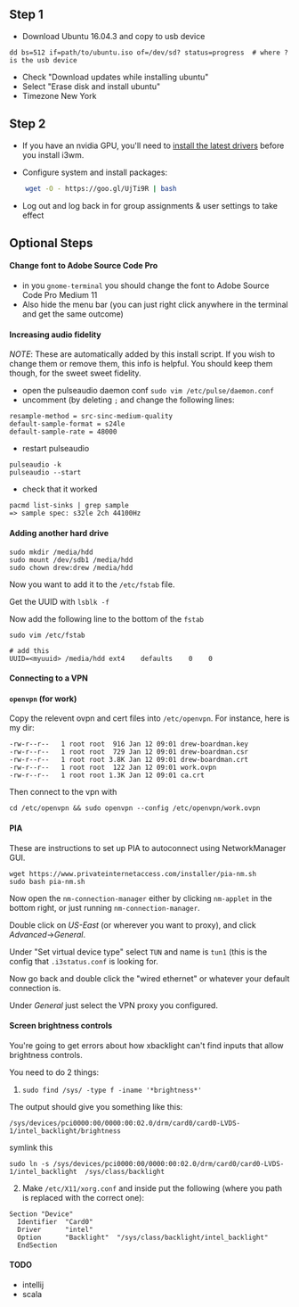 ## Step 1
- Download Ubuntu 16.04.3 and copy to usb device

```
dd bs=512 if=path/to/ubuntu.iso of=/dev/sd? status=progress  # where ? is the usb device
```

- Check "Download updates while installing ubuntu"
- Select "Erase disk and install ubuntu"
- Timezone New York

## Step 2
- If you have an nvidia GPU, you'll need to [install the latest
  drivers](http://www.linuxandubuntu.com/home/how-to-install-latest-nvidia-drivers-in-linux) before you install i3wm.

- Configure system and install packages:

```bash
    wget -O - https://goo.gl/UjTi9R | bash
```

- Log out and log back in for group assignments & user settings to take effect

## Optional Steps

#### Change font to Adobe Source Code Pro
- in you `gnome-terminal` you should change the font to Adobe Source Code Pro Medium 11
- Also hide the menu bar (you can just right click anywhere in the terminal and get the same outcome)

#### Increasing audio fidelity
*NOTE*: These are automatically added by this install script. If you wish to change them or remove them, this info is helpful. You should keep them
though, for the sweet sweet fidelity.

  - open the pulseaudio daemon conf `sudo vim /etc/pulse/daemon.conf`
  - uncomment (by deleting `;` and change the following lines:

```
resample-method = src-sinc-medium-quality
default-sample-format = s24le
default-sample-rate = 48000
```
  
  - restart pulseaudio

```
pulseaudio -k
pulseaudio --start
```

  - check that it worked

```
pacmd list-sinks | grep sample
=> sample spec: s32le 2ch 44100Hz
```

#### Adding another hard drive

```
sudo mkdir /media/hdd
sudo mount /dev/sdb1 /media/hdd
sudo chown drew:drew /media/hdd
```

Now you want to add it to the `/etc/fstab` file.

Get the UUID with `lsblk -f`

Now add the following line to the bottom of the `fstab`

```
sudo vim /etc/fstab

# add this
UUID=<myuuid> /media/hdd ext4    defaults    0    0
```

#### Connecting to a VPN

#### `openvpn` (for work)

Copy the relevent ovpn and cert files into `/etc/openvpn`.
For instance, here is my dir:

```
-rw-r--r--   1 root root  916 Jan 12 09:01 drew-boardman.key
-rw-r--r--   1 root root  729 Jan 12 09:01 drew-boardman.csr
-rw-r--r--   1 root root 3.8K Jan 12 09:01 drew-boardman.crt
-rw-r--r--   1 root root  122 Jan 12 09:01 work.ovpn
-rw-r--r--   1 root root 1.3K Jan 12 09:01 ca.crt
```

Then connect to the vpn with

```
cd /etc/openvpn && sudo openvpn --config /etc/openvpn/work.ovpn
```

#### PIA
These are instructions to set up PIA to autoconnect using NetworkManager GUI.

```
wget https://www.privateinternetaccess.com/installer/pia-nm.sh
sudo bash pia-nm.sh
```

Now open the `nm-connection-manager` either by clicking `nm-applet` in the
bottom right, or just running `nm-connection-manager`.

Double click on *US-East* (or wherever you want to proxy), and click
*Advanced*->*General*.

Under "Set virtual device type" select `TUN` and name is `tun1` (this is the
config that `.i3status.conf` is looking for.

Now go back and double click the "wired ethernet" or whatever your default
connection is.

Under *General* just select the VPN proxy you configured.

#### Screen brightness controls
You're going to get errors about how xbacklight can't find inputs that allow brightness controls.

You need to do 2 things:

1. `sudo find /sys/ -type f -iname '*brightness*'`

The output should give you something like this:

`/sys/devices/pci0000:00/0000:00:02.0/drm/card0/card0-LVDS-1/intel_backlight/brightness`

symlink this

`sudo ln -s /sys/devices/pci0000:00/0000:00:02.0/drm/card0/card0-LVDS-1/intel_backlight  /sys/class/backlight
`

2. Make `/etc/X11/xorg.conf` and inside put the following (where you path is replaced with the correct one):

```
Section "Device"
  Identifier  "Card0"
  Driver      "intel"
  Option      "Backlight"  "/sys/class/backlight/intel_backlight"
  EndSection
```


#### TODO
- intellij
- scala
